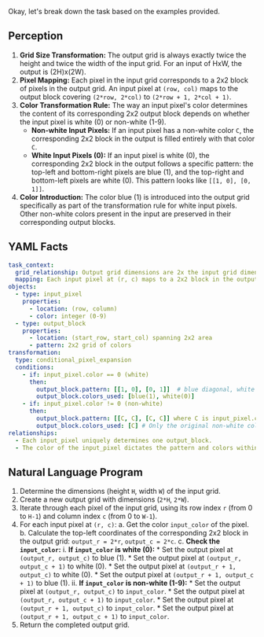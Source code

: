 Okay, let's break down the task based on the examples provided.

## Perception

1.  **Grid Size Transformation:** The output grid is always exactly twice the height and twice the width of the input grid. For an input of HxW, the output is (2H)x(2W).
2.  **Pixel Mapping:** Each pixel in the input grid corresponds to a 2x2 block of pixels in the output grid. An input pixel at `(row, col)` maps to the output block covering `(2*row, 2*col)` to `(2*row + 1, 2*col + 1)`.
3.  **Color Transformation Rule:** The way an input pixel's color determines the content of its corresponding 2x2 output block depends on whether the input pixel is white (0) or non-white (1-9).
    *   **Non-white Input Pixels:** If an input pixel has a non-white color `C`, the corresponding 2x2 block in the output is filled entirely with that color `C`.
    *   **White Input Pixels (0):** If an input pixel is white (0), the corresponding 2x2 block in the output follows a specific pattern: the top-left and bottom-right pixels are blue (1), and the top-right and bottom-left pixels are white (0). This pattern looks like `[[1, 0], [0, 1]]`.
4.  **Color Introduction:** The color blue (1) is introduced into the output grid specifically as part of the transformation rule for white input pixels. Other non-white colors present in the input are preserved in their corresponding output blocks.

## YAML Facts


```yaml
task_context:
  grid_relationship: Output grid dimensions are 2x the input grid dimensions (height and width).
  mapping: Each input pixel at (r, c) maps to a 2x2 block in the output grid starting at (2*r, 2*c).
objects:
  - type: input_pixel
    properties:
      - location: (row, column)
      - color: integer (0-9)
  - type: output_block
    properties:
      - location: (start_row, start_col) spanning 2x2 area
      - pattern: 2x2 grid of colors
transformation:
  type: conditional_pixel_expansion
  conditions:
    - if: input_pixel.color == 0 (white)
      then:
        output_block.pattern: [[1, 0], [0, 1]]  # blue diagonal, white off-diagonal
        output_block.colors_used: [blue(1), white(0)]
    - if: input_pixel.color != 0 (non-white)
      then:
        output_block.pattern: [[C, C], [C, C]] where C is input_pixel.color
        output_block.colors_used: [C] # Only the original non-white color
relationships:
  - Each input_pixel uniquely determines one output_block.
  - The color of the input_pixel dictates the pattern and colors within the corresponding output_block.
```


## Natural Language Program

1.  Determine the dimensions (height `H`, width `W`) of the input grid.
2.  Create a new output grid with dimensions (`2*H`, `2*W`).
3.  Iterate through each pixel of the input grid, using its row index `r` (from 0 to `H-1`) and column index `c` (from 0 to `W-1`).
4.  For each input pixel at `(r, c)`:
    a.  Get the color `input_color` of the pixel.
    b.  Calculate the top-left coordinates of the corresponding 2x2 block in the output grid: `output_r = 2*r`, `output_c = 2*c`.
    c.  **Check the `input_color`:**
        i.  **If `input_color` is white (0):**
            *   Set the output pixel at `(output_r, output_c)` to blue (1).
            *   Set the output pixel at `(output_r, output_c + 1)` to white (0).
            *   Set the output pixel at `(output_r + 1, output_c)` to white (0).
            *   Set the output pixel at `(output_r + 1, output_c + 1)` to blue (1).
        ii. **If `input_color` is non-white (1-9):**
            *   Set the output pixel at `(output_r, output_c)` to `input_color`.
            *   Set the output pixel at `(output_r, output_c + 1)` to `input_color`.
            *   Set the output pixel at `(output_r + 1, output_c)` to `input_color`.
            *   Set the output pixel at `(output_r + 1, output_c + 1)` to `input_color`.
5.  Return the completed output grid.